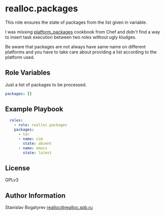 realloc.packages
=========

This role ensures the state of packages from the list given in variable.

I was missing
[platform_packages](https://supermarket.chef.io/cookbooks/platform_packages)
cookbook from Chef and didn't find a way to insert task execution between two
roles without ugly kludges.

Be aware that packages are not always have same name on different platforms and
you have to take care about providing a list according to the platform used.

Role Variables
--------------

Just a list of packages to be processed.

```yaml
packages: []

```

Example Playbook
----------------

```yaml
  roles:
    - role: realloc.packages
    packages:
      - tar
      - name: vim
        state: absent
      - name: emacs
        state: latest
```

License
-------

GPLv3

Author Information
------------------

Stanislav Bogatyrev <realloc@realloc.spb.ru>

